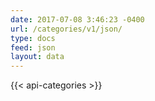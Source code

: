 ```yaml
---
date: 2017-07-08 3:46:23 -0400
url: /categories/v1/json/
type: docs
feed: json
layout: data
---
```

{{< api-categories >}}

